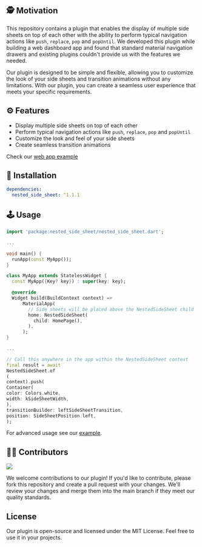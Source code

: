 ## 🕵️ Motivation

This repository contains a plugin that enables the display of multiple side sheets on top of each
other with the ability to perform typical navigation actions like `push`, `replace`, `pop`
and `popUntil`.
We developed this plugin while building a web dashboard app and found that standard material
navigation drawers and existing plugins couldn't provide us with the features we needed.

Our plugin is designed to be simple and flexible, allowing you to customize the look of your side
sheets and transition animations without any limitations. With our plugin, you can create a seamless
user experience that meets your specific requirements.

## ⚙ Features

* Display multiple side sheets on top of each other
* Perform typical navigation actions like `push`, `replace`, `pop` and `popUntil`
* Customize the look and feel of your side sheets
* Create seamless transition animations

Check our [web app example](https://nested-side-sheet.web.app)

## 🔨 Installation

```yaml
dependencies:
  nested_side_sheet: ^1.1.1
```

## 🕹️ Usage

```dart
import 'package:nested_side_sheet/nested_side_sheet.dart';

...

void main() {
  runApp(const MyApp());
}

class MyApp extends StatelessWidget {
  const MyApp({Key? key}) : super(key: key);

  @override
  Widget build(BuildContext context) =>
      MaterialApp(
        // Side sheets will be placed above the NestedSideSheet child
        home: NestedSideSheet(
          child: HomePage(),
        ),
      );
}

...

// Call this anywhere in the app within the NestedSideSheet context
final result = await
NestedSideSheet.of
(
context).push(
Container(
color: Colors.white,
width: kSideSheetWidth,
),
transitionBuilder: leftSideSheetTransition,
position: SideSheetPosition.left,
);
```

For advanced usage see
our [example](https://github.com/Krootl/nested-side-sheet/tree/master/example).

## 🧑‍💻 Contributors

<a href="https://github.com/Krootl/nested-side-sheet/graphs/contributors">
  <img src="https://contrib.rocks/image?repo=Krootl/nested-side-sheet" />
</a>

We welcome contributions to our plugin! If you'd like to contribute, please fork this repository and
create a pull request with your changes. We'll review your changes and merge them into the main
branch if they meet our quality standards.

## License

Our plugin is open-source and licensed under the MIT License. Feel free to use it in your projects.